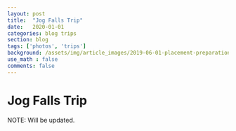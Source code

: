 ```yaml
---
layout: post
title:  "Jog Falls Trip"
date:   2020-01-01
categories: blog trips
section: blog
tags: ['photos', 'trips']
background: /assets/img/article_images/2019-06-01-placement-preparation-for-btech-students/cover-photo-journey.jpeg
use_math : false
comments: false
---
```


# Jog Falls Trip

NOTE: Will be updated.